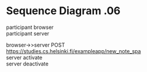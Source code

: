 # Sequence Diagram .06

participant browser  
participant server  

browser->>server POST https://studies.cs.helsinki.fi/exampleapp/new_note_spa  
server activate  
server deactivate
